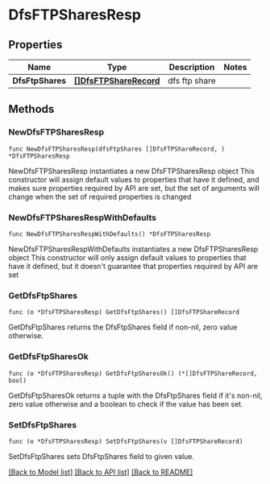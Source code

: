 # DfsFTPSharesResp

## Properties

Name | Type | Description | Notes
------------ | ------------- | ------------- | -------------
**DfsFtpShares** | [**[]DfsFTPShareRecord**](DfsFTPShareRecord.md) | dfs ftp share | 

## Methods

### NewDfsFTPSharesResp

`func NewDfsFTPSharesResp(dfsFtpShares []DfsFTPShareRecord, ) *DfsFTPSharesResp`

NewDfsFTPSharesResp instantiates a new DfsFTPSharesResp object
This constructor will assign default values to properties that have it defined,
and makes sure properties required by API are set, but the set of arguments
will change when the set of required properties is changed

### NewDfsFTPSharesRespWithDefaults

`func NewDfsFTPSharesRespWithDefaults() *DfsFTPSharesResp`

NewDfsFTPSharesRespWithDefaults instantiates a new DfsFTPSharesResp object
This constructor will only assign default values to properties that have it defined,
but it doesn't guarantee that properties required by API are set

### GetDfsFtpShares

`func (o *DfsFTPSharesResp) GetDfsFtpShares() []DfsFTPShareRecord`

GetDfsFtpShares returns the DfsFtpShares field if non-nil, zero value otherwise.

### GetDfsFtpSharesOk

`func (o *DfsFTPSharesResp) GetDfsFtpSharesOk() (*[]DfsFTPShareRecord, bool)`

GetDfsFtpSharesOk returns a tuple with the DfsFtpShares field if it's non-nil, zero value otherwise
and a boolean to check if the value has been set.

### SetDfsFtpShares

`func (o *DfsFTPSharesResp) SetDfsFtpShares(v []DfsFTPShareRecord)`

SetDfsFtpShares sets DfsFtpShares field to given value.



[[Back to Model list]](../README.md#documentation-for-models) [[Back to API list]](../README.md#documentation-for-api-endpoints) [[Back to README]](../README.md)



